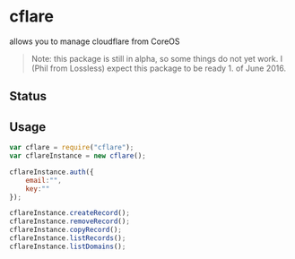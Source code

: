 # cflare
allows you to manage cloudflare from CoreOS 

> Note: this package is still in alpha, so some things do not yet work.
I (Phil from Lossless) expect this package to be ready 1. of June 2016.

## Status

## Usage

```javascript
var cflare = require("cflare");
var cflareInstance = new cflare();

cflareInstance.auth({
    email:"",
    key:""
});

cflareInstance.createRecord();
cflareInstance.removeRecord();
cflareInstance.copyRecord();
cflareInstance.listRecords();
cflareInstance.listDomains();
```